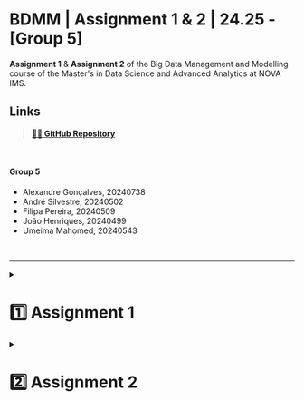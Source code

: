 # BDMM | Assignment 1 & 2 | 24.25 - [Group 5]

**Assignment 1** & **Assignment 2** of the Big Data Management and Modelling course of the Master's in Data Science and Advanced Analytics at NOVA IMS.

## **Links**

> [**👨‍💻 GitHub Repository**](https://github.com/Silvestre17/BDMM_Assignment1-2)

<br>

#### **Group 5**

  - Alexandre Gonçalves, 20240738
  - André Silvestre, 20240502
  - Filipa Pereira, 20240509
  - João Henriques, 20240499
  - Umeima Mahomed, 20240543
  
<br>

---

<details>
  
  <summary>

  # **1️⃣ Assignment 1**

  </summary>

## **🍺 The Beer project  🍺** <img src="https://retina.ai/app/uploads/2020/05/neo4j.png" width="50" style="margin-left: 10px;">



As it was shown in classes, graph databases are a natural way of navegating related information. For this first project we will be taking a graph database to analyse beer and breweries!   

The project datasets are based on [kaggle](https://www.kaggle.com/ehallmar/beers-breweries-and-beer-reviews), released by Evan Hallmark. 

### **📰 Problem description**

Imagine you are working in the Data Management department of Analytics company.
Explore the database via python neo4j connector and/or the graphical tool in the NEO4J webpage. Answer the questions while adjusting the database to meet the needs of your colleagues.
Please record and keep track of your database changes, and submit the file with all cells run and with the output shown.

<br>

## **🧮 Database Schema**

<center><img src="./Homework1_Neo4J_TheBeerProject/img/graph_afterCleaningEdited.svg" width="1000"></center>

<br>

## **🔢 Questions**

1. Explore the database: get familiar with current schema, elements and other important database parameters. [1 point]
2. Adjust the database and mention reasoning behind: e.g. clean errors, remove redundancies, adjust schema as necessary. Visualize the final version of database schema. [4 points]
3. Analytics department requires the following information for the biweekly reporting: [5 points]
    1. How many reviews has the beer with the most reviews?
    2. Which three users wrote the most reviews about beers?
    3. Find all beers that are described with following words: 'fruit', 'complex', 'nutty', 'dark'.
    4. Which top three breweries produce the largest variety of beer styles?
    5. Which country produces the most beer styles?
4. Market Analysis department in your company accesses and updates the trends data on the daily basis. Given that, consider how you need to optimize the database and its performance so that the following queries are efficient. Measure performance to communicate your improvements using PROFILE before final query. Answer the following: [4 points]
    1. Using ABV score, find five strongest beers, display their ABV score and the corresponding brewery? Keep in mind that the strongest known beer is Snake Venom, and deal with the error entries in the database.
    2. Using the answer from question 2, find the top 5 distict beer styles with the highest average score of smell + feel that were reviewed by the third most productive user. Keep in mind that cleaning the database earlier should ensure correct results.
5. Answer **two out of four** of the following questions using Graph Algorithms (gds): [NB: make sure to clear the graph before using it again] For the quarterly report, Analytics department the following information. [6 points]
    1. Which two countries are most similar when it comes to their top five most produced Beer styles?
    2. Which beer is the most popular when considering the number of users who reviewed it? 
    3. ~~Users are connected together by their reviews of beers, taking into consideration the "smell" score they assign as a weight, how many communities are formed from these relationships? How many users are in the three largest communities?~~
    4. ~~Which user is the most influential when it comes to reviews of distinct beers by style?~~

</details>


<details>
  
  <summary>

  # **2️⃣ Assignment 2**

  </summary>

## **MongoDB** <img src="https://www.svgrepo.com/show/331488/mongodb.svg" width="20">

...


</details>